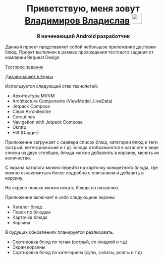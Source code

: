 <h1 align="center">Приветствую, меня зовут<a href="https://daniilshat.ru/" target="_blank"> Владимиров Владислав</a> 
<img src="https://github.com/blackcater/blackcater/raw/main/images/Hi.gif" height="32"/></h1>
<h3 align="center">Я начинающий Android разработчик</h3>

Данный проект представляет собой небольшое приложение доставки блюд. Проект выполнен в рамках прохождения тестового задания от компании  Request Design

[Тестовое задание](https://docs.google.com/document/d/1_GwEDzsLOt1jEllWbIvKGRz88OHj5SnTmXF-CCwwS2w/edit)

[Дизайн-макет в Figma](https://www.figma.com/file/AgOZovMHsetEejeuF33vkw/Foodies?type=design&mode=design&t=9mYRe9OgoAEEEit2-0) 


Используется следующий стек технологий:
- Архитектура MVVM
- Architecture Components (ViewModel, LiveData)
- Jetpack Compose
- Clean Arrchitectire
- Coroutines
- Navigation with Jetpack Compose
- Okhttp
- Hilt (Dagger)

Приложение загружает с сервера список блюд, категории блюд и теги (острый, вегетарианский и т.д). 
Блюда отображаются в каталоге в виде списка из двух столбцов, блюда можно добавлять в корзину, менять их количество. 

С экрана каталога можно перейти на карточку конкретного блюда, где можно ознакомиться более подробно с описанием и добавить в корзину.

На экране поиска можно искать блюда по названию.

Приложение включает в себя следующиие экраны:
- Каталог блюд
- Поиск по блюдам
- Карточка блюда
- Корзина

В будущих обновлениях планируется реализовать:
- Сортировка блюд по тегам (острый, со скидкой и т.д)
- Экран корзины
- Сортировка блюд по категориям (супы, салаты, роллы и т.д)

